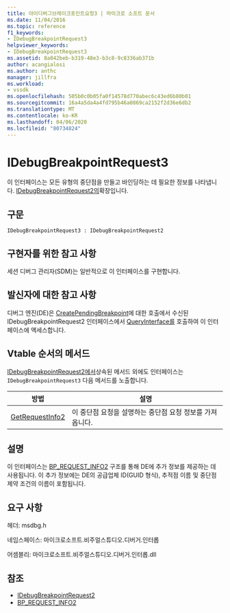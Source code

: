 ```yaml
---
title: 아이디버그브레이크포인트요청3 | 마이크로 소프트 문서
ms.date: 11/04/2016
ms.topic: reference
f1_keywords:
- IDebugBreakpointRequest3
helpviewer_keywords:
- IDebugBreakpointRequest3
ms.assetid: 8a042beb-b319-48e3-b3c8-9c8336ab371b
author: acangialosi
ms.author: anthc
manager: jillfra
ms.workload:
- vssdk
ms.openlocfilehash: 505b0c0b05fa0f14578d770abec6c43ed6b80b01
ms.sourcegitcommit: 16a4a5da4a4fd795b46a0869ca2152f2d36e6db2
ms.translationtype: MT
ms.contentlocale: ko-KR
ms.lasthandoff: 04/06/2020
ms.locfileid: "80734824"
---
```

# <a name="idebugbreakpointrequest3"></a>IDebugBreakpointRequest3
이 인터페이스는 모든 유형의 중단점을 만들고 바인딩하는 데 필요한 정보를 나타냅니다. [IDebugBreakpointRequest2의](../../../extensibility/debugger/reference/idebugbreakpointrequest2.md)확장입니다.

## <a name="syntax"></a>구문

```
IDebugBreakpointRequest3 : IDebugBreakpointRequest2
```

## <a name="notes-for-implementers"></a>구현자를 위한 참고 사항
 세션 디버그 관리자(SDM)는 일반적으로 이 인터페이스를 구현합니다.

## <a name="notes-for-callers"></a>발신자에 대한 참고 사항
 디버그 엔진(DE)은 [CreatePendingBreakpoint](../../../extensibility/debugger/reference/idebugengine2-creatependingbreakpoint.md)에 대한 호출에서 수신된 IDebugBreakpointRequest2 인터페이스에서 [QueryInterface를](/cpp/atl/queryinterface) 호출하여 이 인터페이스에 액세스합니다.

## <a name="methods-in-vtable-order"></a>Vtable 순서의 메서드
 [IDebugBreakpointRequest2에서](../../../extensibility/debugger/reference/idebugbreakpointrequest2.md)상속된 메서드 외에도 인터페이스는 `IDebugBreakpointRequest3` 다음 메서드를 노출합니다.

|방법|설명|
|------------|-----------------|
|[GetRequestInfo2](../../../extensibility/debugger/reference/idebugbreakpointrequest3-getrequestinfo2.md)|이 중단점 요청을 설명하는 중단점 요청 정보를 가져옵니다.|

## <a name="remarks"></a>설명
 이 인터페이스는 [BP_REQUEST_INFO2](../../../extensibility/debugger/reference/bp-request-info2.md) 구조를 통해 DE에 추가 정보를 제공하는 데 사용됩니다. 이 추가 정보에는 DE의 공급업체 ID(GUID 형식), 추적점 이름 및 중단점 제약 조건의 이름이 포함됩니다.

## <a name="requirements"></a>요구 사항
 헤더: msdbg.h

 네임스페이스: 마이크로소프트.비주얼스튜디오.디버거.인터롭

 어셈블리: 마이크로소프트.비주얼스튜디오.디버거.인터롭.dll

## <a name="see-also"></a>참조
- [IDebugBreakpointRequest2](../../../extensibility/debugger/reference/idebugbreakpointrequest2.md)
- [BP_REQUEST_INFO2](../../../extensibility/debugger/reference/bp-request-info2.md)
